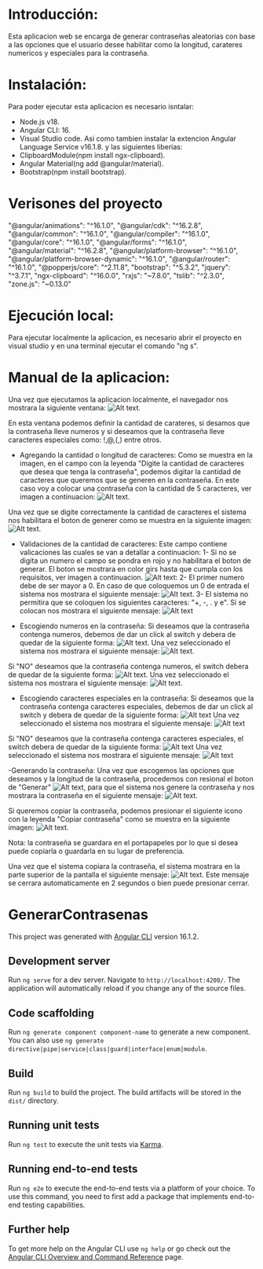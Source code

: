 # Introducción:
Esta aplicacion web se encarga de generar contraseñas aleatorias con base a las opciones que el usuario
desee habilitar como la longitud, carateres numericos y especiales para la contraseña.

# Instalación:
Para poder ejecutar esta aplicacion es necesario isntalar:
- Node.js v18.
- Angular CLI: 16.
- Visual Studio code.
Asi como tambien instalar la extencion Angular Language Service v16.1.8.
y las siguientes liberias:
- ClipboardModule(npm install ngx-clipboard).
- Angular Material(ng add @angular/material).
- Bootstrap(npm install bootstrap).

# Verisones del proyecto
"@angular/animations": "^16.1.0",
    "@angular/cdk": "^16.2.8",
    "@angular/common": "^16.1.0",
    "@angular/compiler": "^16.1.0",
    "@angular/core": "^16.1.0",
    "@angular/forms": "^16.1.0",
    "@angular/material": "^16.2.8",
    "@angular/platform-browser": "^16.1.0",
    "@angular/platform-browser-dynamic": "^16.1.0",
    "@angular/router": "^16.1.0",
    "@popperjs/core": "^2.11.8",
    "bootstrap": "^5.3.2",
    "jquery": "^3.7.1",
    "ngx-clipboard": "^16.0.0",
    "rxjs": "~7.8.0",
    "tslib": "^2.3.0",
    "zone.js": "~0.13.0"

# Ejecución local:
Para ejecutar localmente la aplicacion, es necesario abrir el proyecto en visual studio y en una terminal ejecutar el comando "ng s".

# Manual de la aplicacion:
Una vez que ejecutamos la aplicacion localmente, el navegador nos mostrara la siguiente ventana:
![Alt text](ImgReadme/image.png).

En esta ventana podemos definir la cantidad de carateres, si desamos que la contraseña lleve numeros y
si deseamos que la contraseña lleve caracteres especiales como: !,@,(,) entre otros.

- Agregando la cantidad o longitud de caracteres:
Como se muestra en la imagen, en el campo con la leyenda "Digite la cantidad de caracteres que desea   que tenga la contraseña", podemos digitar la cantidad de caracteres que queremos que se generen en la    contraseña. En este caso voy a colocar una contraseña con la cantidad de 5 caracteres, ver imagen a continuacion:
![Alt text](ImgReadme/cantidad.png).

Una vez que se digite correctamente la cantidad de caracteres el sistema nos habilitara el boton de generer como se muestra en la siguiente imagen:
![Alt text](ImgReadme/btnvalido.png).

- Validaciones de la cantidad de caracteres:
Este campo contiene valicaciones las cuales se van a detallar a continuacion:
1- Si no se digita un numero el campo se pondra en rojo y no habilitara el boton de generar. El boton se mostrara en color girs hasta que cumpla con los requisitos, ver imagen a continuacion.
![Alt text](ImgReadme/cantVacio.png):
2- El primer numero debe de ser mayor a 0. En caso de que coloquemos un 0 de entrada el sistema nos mostrara el siguiente mensaje:
![Alt text](ImgReadme/cant0.png).
3- El sistema no permitira que se coloquen los siguientes caracteres: "+, -, . y e". Si se colocan nos mostrara el siguiente mensaje:
![Alt text](ImgReadme/cant+-e.png)

- Escogiendo numeros en la contraseña:
Si deseamos que la contraseña contenga numeros, debemos de dar un click al switch y debera de quedar de la siguiente forma:
![Alt text](ImgReadme/numerosP.png).
Una vez seleccionado el sistema nos mostrara el siguiente mensaje:
![Alt text](ImgReadme/mensajeN.png).

Si "NO" deseamos que la contraseña contenga numeros, el switch debera de quedar de la siguiente forma:
![Alt text](ImgReadme/numerosS.png).
Una vez seleccionado el sistema nos mostrara el siguiente mensaje:
![Alt text](ImgReadme/mensajeS.png).

- Escogiendo caracteres especiales en la contraseña:
Si deseamos que la contraseña contenga caracteres especiales, debemos de dar un click al switch y debera de quedar de la siguiente forma:
![Alt text](ImgReadme/especialMP.png)
Una vez seleccionado el sistema nos mostrara el siguiente mensaje:
![Alt text](ImgReadme/EspecialesM.png)

Si "NO" deseamos que la contraseña contenga caracteres especiales, el switch debera de quedar de la siguiente forma:
![Alt text](ImgReadme/especialesP.png)
Una vez seleccionado el sistema nos mostrara el siguiente mensaje:
![Alt text](ImgReadme/MensajesPS.png)

-Generando la contraseña:
Una vez que escogemos las opciones que deseamos y la longitud de la contraseña, procedemos con resional el boton de "Generar" ![Alt text](ImgReadme/btnVerde.png), para que el sistema nos genere la contraseña y nos mostrara la contraseña en el siguiente mensaje:
![Alt text](ImgReadme/mensajeContra.png).

Si queremos copiar la contraseña, podemos presionar el siguiente icono con la leyenda "Copiar contraseña" como se muestra en la siguiente imagen:
![Alt text](ImgReadme/copiarcontra.png).

Nota: la contraseña se guardara en el portapapeles por lo que si desea puede copiarla o guardarla en su lugar de preferencia.

Una vez que el sistema copiara la contraseña, el sistema mostrara en la parte superior de la pantalla el siguiente mensaje: 
![Alt text](ImgReadme/copiarmensaje.png).
Este mensaje se cerrara automaticamente en 2 segundos o bien puede presionar cerrar.





















# GenerarContrasenas

This project was generated with [Angular CLI](https://github.com/angular/angular-cli) version 16.1.2.

## Development server

Run `ng serve` for a dev server. Navigate to `http://localhost:4200/`. The application will automatically reload if you change any of the source files.

## Code scaffolding

Run `ng generate component component-name` to generate a new component. You can also use `ng generate directive|pipe|service|class|guard|interface|enum|module`.

## Build

Run `ng build` to build the project. The build artifacts will be stored in the `dist/` directory.

## Running unit tests

Run `ng test` to execute the unit tests via [Karma](https://karma-runner.github.io).

## Running end-to-end tests

Run `ng e2e` to execute the end-to-end tests via a platform of your choice. To use this command, you need to first add a package that implements end-to-end testing capabilities.

## Further help

To get more help on the Angular CLI use `ng help` or go check out the [Angular CLI Overview and Command Reference](https://angular.io/cli) page.
